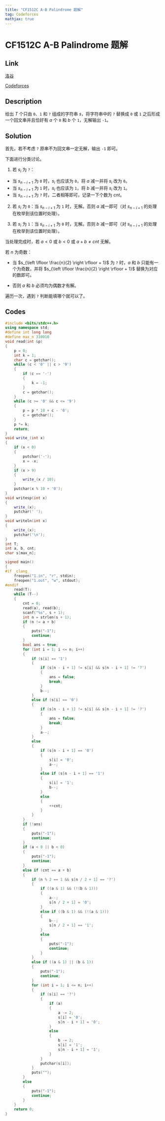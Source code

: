 ```yaml
---
title: "CF1512C A-B Palindrome 题解"
tag: Codeforces
mathjax: true
---
```


# CF1512C A-B Palindrome 题解

<!-- more -->


## Link

[洛谷](https://www.luogu.com.cn/problem/CF1512C)

[Codeforces](https://www.luogu.com.cn/problem/CF1512C)

## Description

给出 $T$ 个只由 `0`、`1` 和 `?` 组成的字符串 $s$，将字符串中的 `?` 替换成 `0` 或 `1` 之后形成一个回文串并且恰好有 $a$ 个 `0` 和 $b$ 个 `1`，无解输出 `-1`。

## Solution

首先，若不考虑 `?` 原串不为回文串一定无解，输出 `-1` 即可。

下面进行分类讨论。

1. 若 $s_{i}$ 为 `?`：

- 当 $s_{n - i + 1}$ 为 `0` 时，$s_{i}$ 也应该为 `0`，将 $a$ 减一并将 $s_{i}$ 改为 `0`。
- 当 $s_{n - i + 1}$ 为 `1` 时，$s_{i}$ 也应该为 `1`，将 $b$ 减一并将 $s_{i}$ 改为 `1`。
- 当 $s_{n - i + 1}$ 为 `?` 时，二者相等即可，记录一下个数为 $cnt$。

2. 若 $s_{i}$ 为 `0`：当 $s_{n - i + 1}$ 为 `1` 时，无解。否则 $a$ 减一即可（对 $s_{n - i + 1}$ 的处理在枚举到该位置时处理）。

3. 若 $s_{i}$ 为 `1`：当 $s_{n - i + 1}$ 为 `0` 时，无解。否则 $b$ 减一即可（对 $s_{n - i + 1}$ 的处理在枚举到该位置时处理）。

当处理完成时，若 $a < 0$ 或 $b < 0$ 或 $a + b \ne cnt$ 无解。

若 $n$ 为奇数：

- 当 $s_{\left \lfloor \frac{n}{2} \right \rfloor + 1}$ 为 `?` 时，$a$ 和 $b$ 只能有一个为奇数，并将 $s_{\left \lfloor \frac{n}{2} \right \rfloor + 1}$ 替换为对应的数即可。

- 否则 $a$ 和 $b$ 必须均为偶数才有解。

遍历一次，遇到 `?` 判断能填哪个就可以了。

## Codes

```cpp
#include <bits/stdc++.h>
using namespace std;
#define int long long
#define max_n 310010
void read(int &p)
{
    p = 0;
    int k = 1;
    char c = getchar();
    while (c < '0' || c > '9')
    {
        if (c == '-')
        {
            k = -1;
        }
        c = getchar();
    }
    while (c >= '0' && c <= '9')
    {
        p = p * 10 + c - '0';
        c = getchar();
    }
    p *= k;
    return;
}
void write_(int x)
{
    if (x < 0)
    {
        putchar('-');
        x = -x;
    }
    if (x > 9)
    {
        write_(x / 10);
    }
    putchar(x % 10 + '0');
}
void writesp(int x)
{
    write_(x);
    putchar(' ');
}
void writeln(int x)
{
    write_(x);
    putchar('\n');
}
int T;
int a, b, cnt;
char s[max_n];

signed main()
{
#if _clang_
    freopen("1.in", "r", stdin);
    freopen("1.out", "w", stdout);
#endif
    read(T);
    while (T--)
    {
        cnt = 0;
        read(a), read(b);
        scanf("%s", s + 1);
        int n = strlen(s + 1);
        if (n != a + b)
        {
            puts("-1");
            continue;
        }
        bool ans = true;
        for (int i = 1; i <= n; i++)
        {
            if (s[i] == '1')
            {
                if (s[n - i + 1] != s[i] && s[n - i + 1] != '?')
                {
                    ans = false;
                    break;
                }
                b--;
            }
            else if (s[i] == '0')
            {
                if (s[n - i + 1] != s[i] && s[n - i + 1] != '?')
                {
                    ans = false;
                    break;
                }
                a--;
            }
            else
            {
                if (s[n - i + 1] == '0')
                {
                    s[i] = '0';
                    a--;
                }
                else if (s[n - i + 1] == '1')
                {
                    s[i] = '1';
                    b--;
                }
                else
                {
                    ++cnt;
                }
            }
        }
        if (!ans)
        {
            puts("-1");
            continue;
        }
        if (a < 0 || b < 0)
        {
            puts("-1");
            continue;
        }
        else if (cnt == a + b)
        {
            if (n % 2 == 1 && s[n / 2 + 1] == '?')
            {
                if ((a & 1) && (!(b & 1)))
                {
                    a--;
                    s[n / 2 + 1] = '0';
                }
                else if ((b & 1) && (!(a & 1)))
                {
                    b--;
                    s[n / 2 + 1] == '1';
                }
                else
                {
                    puts("-1");
                    continue;
                }
            }
            else if ((a & 1) || (b & 1))
            {
                puts("-1");
                continue;
            }
            for (int i = 1; i <= n; i++)
            {
                if (s[i] == '?')
                {
                    if (a)
                    {
                        a -= 2;
                        s[i] = '0';
                        s[n - i + 1] = '0';
                    }
                    else
                    {
                        b -= 2;
                        s[i] = '1';
                        s[n - i + 1] = '1';
                    }
                }
                putchar(s[i]);
            }
            puts("");
        }
        else
        {
            puts("-1");
            continue;
        }
    }
    return 0;
}
```
